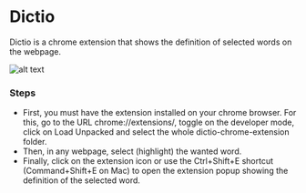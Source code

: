# Dictio
Dictio is a chrome extension that shows the definition of selected words on the webpage.

![alt text](https://github.com/ajstourinho/dictio-chrome-extension/blob/main/images/printscreen.png?raw=tre)

### Steps
* First, you must have the extension installed on your chrome browser. For this, go to the URL chrome://extensions/, toggle on the developer mode, click on Load Unpacked and select the whole dictio-chrome-extension folder.
* Then, in any webpage, select (highlight) the wanted word.
* Finally, click on the extension icon or use the Ctrl+Shift+E shortcut (Command+Shift+E on Mac) to open the extension popup showing the definition of the selected word.
